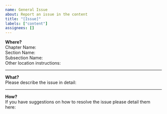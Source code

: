 ```yaml
---
name: General Issue
about: Report an issue in the content
title: "[Issue]"
labels: ["content"]
assignees: []
---
```


**Where?**  
Chapter Name:  
Section Name:  
Subsection Name:  
Other location instructions:  

---

**What?**  
Please describe the issue in detail:  

---

**How?**  
If you have suggestions on how to resolve the issue please detail them here:  
